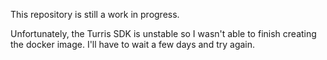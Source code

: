 This repository is still a work in progress.

Unfortunately, the Turris SDK is unstable so I wasn't able to finish creating
the docker image. I'll have to wait a few days and try again.
